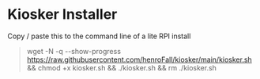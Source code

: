 # Kiosker Installer
 Copy / paste this to the command line of a lite RPI install

> wget -N -q --show-progress https://raw.githubusercontent.com/henroFall/kiosker/main/kiosker.sh && chmod +x kiosker.sh && ./kiosker.sh && rm ./kiosker.sh



